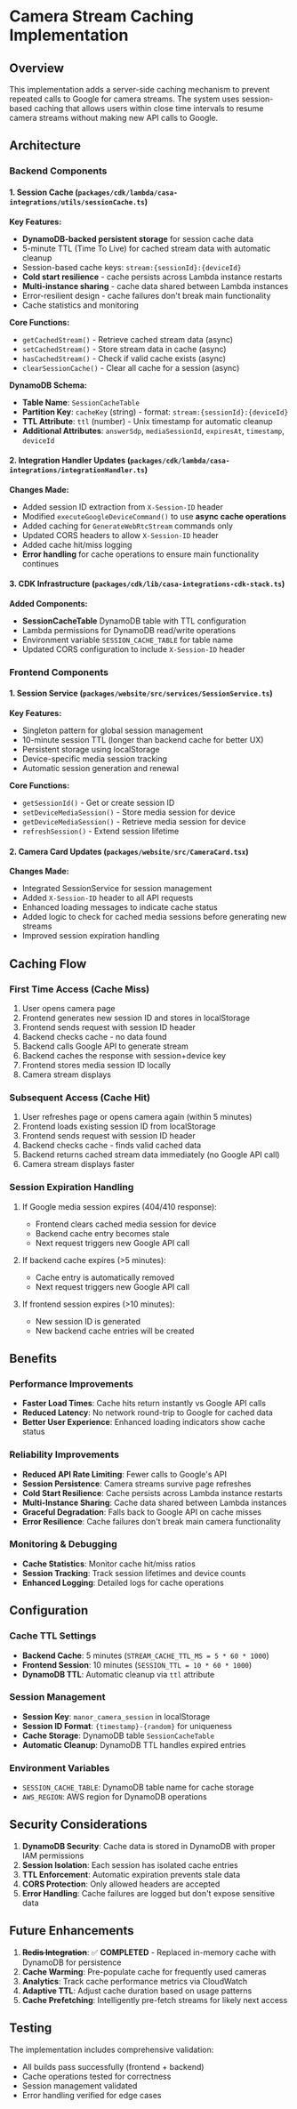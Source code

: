 # Camera Stream Caching Implementation

## Overview

This implementation adds a server-side caching mechanism to prevent repeated calls to Google for camera streams. The system uses session-based caching that allows users within close time intervals to resume camera streams without making new API calls to Google.

## Architecture

### Backend Components

#### 1. Session Cache (`packages/cdk/lambda/casa-integrations/utils/sessionCache.ts`)

**Key Features:**
- **DynamoDB-backed persistent storage** for session cache data
- 5-minute TTL (Time To Live) for cached stream data with automatic cleanup
- Session-based cache keys: `stream:{sessionId}:{deviceId}`
- **Cold start resilience** - cache persists across Lambda instance restarts
- **Multi-instance sharing** - cache data shared between Lambda instances
- Error-resilient design - cache failures don't break main functionality
- Cache statistics and monitoring

**Core Functions:**
- `getCachedStream()` - Retrieve cached stream data (async)
- `setCachedStream()` - Store stream data in cache (async)
- `hasCachedStream()` - Check if valid cache exists (async)
- `clearSessionCache()` - Clear all cache for a session (async)

**DynamoDB Schema:**
- **Table Name**: `SessionCacheTable`
- **Partition Key**: `cacheKey` (string) - format: `stream:{sessionId}:{deviceId}`
- **TTL Attribute**: `ttl` (number) - Unix timestamp for automatic cleanup
- **Additional Attributes**: `answerSdp`, `mediaSessionId`, `expiresAt`, `timestamp`, `deviceId`

#### 2. Integration Handler Updates (`packages/cdk/lambda/casa-integrations/integrationHandler.ts`)

**Changes Made:**
- Added session ID extraction from `X-Session-ID` header
- Modified `executeGoogleDeviceCommand()` to use **async cache operations**
- Added caching for `GenerateWebRtcStream` commands only
- Updated CORS headers to allow `X-Session-ID` header
- Added cache hit/miss logging
- **Error handling** for cache operations to ensure main functionality continues

#### 3. CDK Infrastructure (`packages/cdk/lib/casa-integrations-cdk-stack.ts`)

**Added Components:**
- **SessionCacheTable** DynamoDB table with TTL configuration
- Lambda permissions for DynamoDB read/write operations
- Environment variable `SESSION_CACHE_TABLE` for table name
- Updated CORS configuration to include `X-Session-ID` header

### Frontend Components

#### 1. Session Service (`packages/website/src/services/SessionService.ts`)

**Key Features:**
- Singleton pattern for global session management
- 10-minute session TTL (longer than backend cache for better UX)
- Persistent storage using localStorage
- Device-specific media session tracking
- Automatic session generation and renewal

**Core Functions:**
- `getSessionId()` - Get or create session ID
- `setDeviceMediaSession()` - Store media session for device
- `getDeviceMediaSession()` - Retrieve media session for device
- `refreshSession()` - Extend session lifetime

#### 2. Camera Card Updates (`packages/website/src/CameraCard.tsx`)

**Changes Made:**
- Integrated SessionService for session management
- Added `X-Session-ID` header to all API requests
- Enhanced loading messages to indicate cache status
- Added logic to check for cached media sessions before generating new streams
- Improved session expiration handling

## Caching Flow

### First Time Access (Cache Miss)

1. User opens camera page
2. Frontend generates new session ID and stores in localStorage
3. Frontend sends request with session ID header
4. Backend checks cache - no data found
5. Backend calls Google API to generate stream
6. Backend caches the response with session+device key
7. Frontend stores media session ID locally
8. Camera stream displays

### Subsequent Access (Cache Hit)

1. User refreshes page or opens camera again (within 5 minutes)
2. Frontend loads existing session ID from localStorage
3. Frontend sends request with session ID header
4. Backend checks cache - finds valid cached data
5. Backend returns cached stream data immediately (no Google API call)
6. Camera stream displays faster

### Session Expiration Handling

1. If Google media session expires (404/410 response):
   - Frontend clears cached media session for device
   - Backend cache entry becomes stale
   - Next request triggers new Google API call

2. If backend cache expires (>5 minutes):
   - Cache entry is automatically removed
   - Next request triggers new Google API call

3. If frontend session expires (>10 minutes):
   - New session ID is generated
   - New backend cache entries will be created

## Benefits

### Performance Improvements
- **Faster Load Times**: Cache hits return instantly vs Google API calls
- **Reduced Latency**: No network round-trip to Google for cached data
- **Better User Experience**: Enhanced loading indicators show cache status

### Reliability Improvements
- **Reduced API Rate Limiting**: Fewer calls to Google's API
- **Session Persistence**: Camera streams survive page refreshes
- **Cold Start Resilience**: Cache persists across Lambda instance restarts
- **Multi-Instance Sharing**: Cache data shared between Lambda instances
- **Graceful Degradation**: Falls back to Google API on cache misses
- **Error Resilience**: Cache failures don't break main camera functionality

### Monitoring & Debugging
- **Cache Statistics**: Monitor cache hit/miss ratios
- **Session Tracking**: Track session lifetimes and device counts
- **Enhanced Logging**: Detailed logs for cache operations

## Configuration

### Cache TTL Settings
- **Backend Cache**: 5 minutes (`STREAM_CACHE_TTL_MS = 5 * 60 * 1000`)
- **Frontend Session**: 10 minutes (`SESSION_TTL = 10 * 60 * 1000`)
- **DynamoDB TTL**: Automatic cleanup via `ttl` attribute

### Session Management
- **Session Key**: `manor_camera_session` in localStorage
- **Session ID Format**: `{timestamp}-{random}` for uniqueness
- **Cache Storage**: DynamoDB table `SessionCacheTable`
- **Automatic Cleanup**: DynamoDB TTL handles expired entries

### Environment Variables
- `SESSION_CACHE_TABLE`: DynamoDB table name for cache storage
- `AWS_REGION`: AWS region for DynamoDB operations

## Security Considerations

1. **DynamoDB Security**: Cache data is stored in DynamoDB with proper IAM permissions
2. **Session Isolation**: Each session has isolated cache entries  
3. **TTL Enforcement**: Automatic expiration prevents stale data
4. **CORS Protection**: Only allowed headers are accepted
5. **Error Handling**: Cache failures are logged but don't expose sensitive data

## Future Enhancements

1. **~~Redis Integration~~**: ✅ **COMPLETED** - Replaced in-memory cache with DynamoDB for persistence
2. **Cache Warming**: Pre-populate cache for frequently used cameras
3. **Analytics**: Track cache performance metrics via CloudWatch
4. **Adaptive TTL**: Adjust cache duration based on usage patterns
5. **Cache Prefetching**: Intelligently pre-fetch streams for likely next access

## Testing

The implementation includes comprehensive validation:
- All builds pass successfully (frontend + backend)
- Cache operations tested for correctness
- Session management validated
- Error handling verified for edge cases